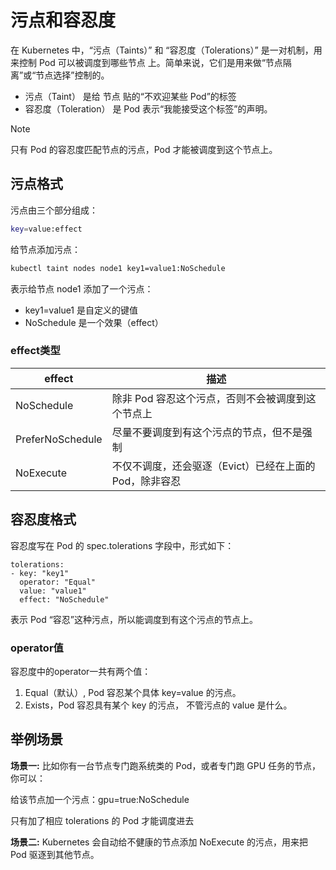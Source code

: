# 污点和容忍度

在 Kubernetes 中，“污点（Taints）” 和 “容忍度（Tolerations）” 是一对机制，用来控制 Pod 可以被调度到哪些节点 上。简单来说，它们是用来做“节点隔离”或“节点选择”控制的。

- 污点（Taint） 是给 节点 贴的“不欢迎某些 Pod”的标签
- 容忍度（Toleration） 是 Pod 表示“我能接受这个标签”的声明。

> [!NOTE]
> 只有 Pod 的容忍度匹配节点的污点，Pod 才能被调度到这个节点上。

## 污点格式

污点由三个部分组成：

```bash
key=value:effect
```

给节点添加污点：

```bash
kubectl taint nodes node1 key1=value1:NoSchedule
```

表示给节点 node1 添加了一个污点：

- key1=value1 是自定义的键值
- NoSchedule 是一个效果（effect）

### effect类型

|effect|描述|
|------|---|
|NoSchedule|除非 Pod 容忍这个污点，否则不会被调度到这个节点上|
|PreferNoSchedule|尽量不要调度到有这个污点的节点，但不是强制|
|NoExecute|不仅不调度，还会驱逐（Evict）已经在上面的 Pod，除非容忍|

## 容忍度格式

容忍度写在 Pod 的 spec.tolerations 字段中，形式如下：

```ymal
tolerations:
- key: "key1"
  operator: "Equal"
  value: "value1"
  effect: "NoSchedule"
```

表示 Pod “容忍”这种污点，所以能调度到有这个污点的节点上。

### operator值

容忍度中的operator一共有两个值：

1. Equal（默认）, Pod 容忍某个具体 key=value 的污点。
2. Exists，Pod 容忍具有某个 key 的污点， 不管污点的 value 是什么。

## 举例场景

**场景一:**
比如你有一台节点专门跑系统类的 Pod，或者专门跑 GPU 任务的节点，你可以：

给该节点加一个污点：gpu=true:NoSchedule

只有加了相应 tolerations 的 Pod 才能调度进去

**场景二:**
Kubernetes 会自动给不健康的节点添加 NoExecute 的污点，用来把 Pod 驱逐到其他节点。
